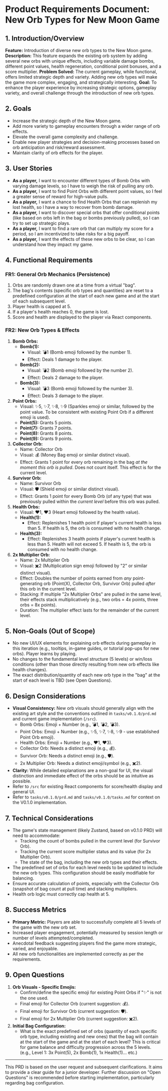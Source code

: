 # Product Requirements Document: New Orb Types for New Moon Game

## 1. Introduction/Overview

**Feature:** Introduction of diverse new orb types to the New Moon game.
**Description:** This feature expands the existing orb system by adding several
new orbs with unique effects, including variable damage bombs, different point
values, health regeneration, conditional point bonuses, and a score multiplier.
**Problem Solved:** The current gameplay, while functional, offers limited
strategic depth and variety. Adding new orb types will make the game more
complex, engaging, and strategically interesting. **Goal:** To enhance the
player experience by increasing strategic options, gameplay variety, and overall
challenge through the introduction of new orb types.

## 2. Goals

- Increase the strategic depth of the New Moon game.
- Add more variety to gameplay encounters through a wider range of orb effects.
- Elevate the overall game complexity and challenge.
- Enable new player strategies and decision-making processes based on orb
  anticipation and risk/reward assessment.
- Maintain clarity of orb effects for the player.

## 3. User Stories

- **As a player,** I want to encounter different types of Bomb Orbs with varying
  damage levels, so I have to weigh the risk of pulling any orb.
- **As a player,** I want to find Point Orbs with different point values, so I
  feel a greater sense of reward for high-value pulls.
- **As a player,** I want a chance to find Health Orbs that can replenish my
  lost health, so I have a way to recover from bomb damage.
- **As a player,** I want to discover special orbs that offer conditional points
  (like based on orbs left in the bag or bombs previously pulled), so I can try
  to set up strategic plays.
- **As a player,** I want to find a rare orb that can multiply my score for a
  period, so I am incentivized to take risks for a big payoff.
- **As a player,** I want the effects of these new orbs to be clear, so I can
  understand how they impact my game.

## 4. Functional Requirements

### FR1: General Orb Mechanics (Persistence)

1. Orbs are randomly drawn one at a time from a virtual "bag".
2. The bag's contents (specific orb types and quantities) are reset to a
   predefined configuration at the start of each new game and at the start of
   each subsequent level.
3. Player health is capped at 5.
4. If a player's health reaches 0, the game is lost.
5. Score and health are displayed to the player via React components.

### FR2: New Orb Types & Effects

1. **Bomb Orbs:**
   - **Bomb(1):**
     - Visual: 💣1 (Bomb emoji followed by the number 1).
     - Effect: Deals 1 damage to the player.
   - **Bomb(2):**
     - Visual: 💣2 (Bomb emoji followed by the number 2).
     - Effect: Deals 2 damage to the player.
   - **Bomb(3):**
     - Visual: 💣3 (Bomb emoji followed by the number 3).
     - Effect: Deals 3 damage to the player.
2. **Point Orbs:**
   - Visual: ✨5, ✨7, ✨8, ✨9 (Sparkles emoji or similar, followed by the
     point value. To be consistent with existing Point Orb if a different emoji
     is used).
   - **Point(5):** Grants 5 points.
   - **Point(7):** Grants 7 points.
   - **Point(8):** Grants 8 points.
   - **Point(9):** Grants 9 points.
3. **Collector Orb:**
   - Name: Collector Orb
   - Visual: 💰 (Money Bag emoji or similar distinct visual).
   - Effect: Grants 1 point for every orb remaining in the bag _at the moment
     this orb is pulled_. Does not count itself. This effect is for the current
     level.
4. **Survivor Orb:**
   - Name: Survivor Orb
   - Visual: 🛡️ (Shield emoji or similar distinct visual).
   - Effect: Grants 1 point for every Bomb Orb (of any type) that was previously
     pulled within the _current level_ before this orb was pulled.
5. **Health Orbs:**
   - Visual: ❤️1, ❤️3 (Heart emoji followed by the health value).
   - **Health(1):**
     - Effect: Replenishes 1 health point if player's current health is less
       than 5. If health is 5, the orb is consumed with no health change.
   - **Health(3):**
     - Effect: Replenishes 3 health points if player's current health is less
       than 5. Health will not exceed 5. If health is 5, the orb is consumed
       with no health change.
6. **2x Multiplier Orb:**
   - Name: 2x Multiplier Orb
   - Visual: ✖️2 (Multiplication sign emoji followed by "2" or similar distinct
     visual).
   - Effect: Doubles the number of points earned from _any_ point-generating orb
     (Point(X), Collector Orb, Survivor Orb) pulled _after_ this orb in the
     current level.
   - Stacking: If multiple "2x Multiplier Orbs" are pulled in the same level,
     their effects stack multiplicatively (e.g., two orbs = 4x points, three
     orbs = 8x points).
   - Duration: The multiplier effect lasts for the remainder of the current
     level.

## 5. Non-Goals (Out of Scope)

- No new UI/UX elements for explaining orb effects during gameplay in this
  iteration (e.g., tooltips, in-game guides, or tutorial pop-ups for new orbs).
  Player learns by playing.
- No changes to the fundamental level structure (5 levels) or win/loss
  conditions (other than those directly resulting from new orb effects like
  health changes).
- The exact distribution/quantity of each new orb type in the "bag" at the start
  of each level is TBD (see Open Questions).

## 6. Design Considerations

- **Visual Consistency:** New orb visuals should generally align with the
  existing art style and the conventions outlined in `tasks/v0.1.0/prd.md` and
  current game implementation (`/src`).
  - Bomb Orbs: Emoji + Number (e.g., 💣1, 💣2, 💣3).
  - Point Orbs: Emoji + Number (e.g., ✨5, ✨7, ✨8, ✨9 - use established Point
    Orb emoji).
  - Health Orbs: Emoji + Number (e.g., ❤️1, ❤️3).
  - Collector Orb: Needs a distinct emoji (e.g., 💰).
  - Survivor Orb: Needs a distinct emoji (e.g., 🛡️).
  - 2x Multiplier Orb: Needs a distinct emoji/symbol (e.g., ✖️2).
- **Clarity:** While detailed explanations are a non-goal for UI, the visual
  distinction and immediate effect of the orbs should be as intuitive as
  possible.
- Refer to `/src` for existing React components for score/health display and
  general UI.
- Refer to `tasks/v0.1.0/prd.md` and `tasks/v0.1.0/tasks.md` for context on the
  V0.1.0 implementation.

## 7. Technical Considerations

- The game's state management (likely Zustand, based on v0.1.0 PRD) will need to
  accommodate:
  - Tracking the count of bombs pulled in the current level (for Survivor Orb).
  - Tracking the current score multiplier status and its value (for 2x
    Multiplier Orb).
  - The state of the bag, including the new orb types and their effects.
- The predefined set of orbs for each level needs to be updated to include the
  new orb types. This configuration should be easily modifiable for balancing.
- Ensure accurate calculation of points, especially with the Collector Orb
  (snapshot of bag count at pull time) and stacking multipliers.
- Health orb logic must correctly cap health at 5.

## 8. Success Metrics

- **Primary Metric:** Players are able to successfully complete all 5 levels of
  the game with the new orb set.
- Increased player engagement, potentially measured by session length or number
  of levels attempted/completed.
- Anecdotal feedback suggesting players find the game more strategic, varied,
  and enjoyable.
- All new orb functionalities are implemented correctly as per the requirements.

## 9. Open Questions

1. **Orb Visuals - Specific Emojis:**
   - Confirm/define the specific emoji for existing Point Orbs if "✨" is not
     the one used.
   - Final emoji for Collector Orb (current suggestion: 💰).
   - Final emoji for Survivor Orb (current suggestion: 🛡️).
   - Final emoji for 2x Multiplier Orb (current suggestion: ✖️2).
2. **Initial Bag Configuration:**
   - What is the exact predefined set of orbs (quantity of each specific orb
     type, including existing and new ones) that the bag will contain at the
     start of the game and at the start of each level? This is critical for game
     balance and difficulty progression across the 5 levels. (e.g., Level 1: 3x
     Point(5), 2x Bomb(1), 1x Health(1)... etc.)

---

This PRD is based on the user request and subsequent clarifications. It aims to
provide a clear guide for a junior developer. Further discussion on "Open
Questions" is recommended before starting implementation, particularly regarding
bag configuration.
